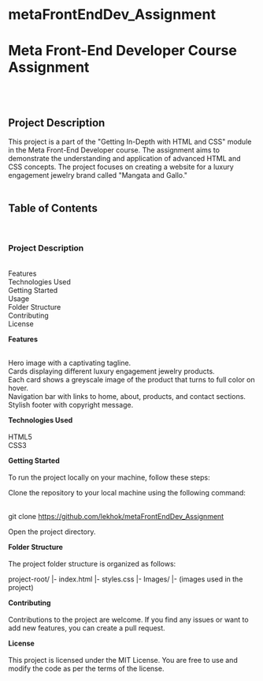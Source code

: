 # metaFrontEndDev_Assignment


<h1> Meta Front-End Developer Course Assignment </h1> <br> <br>


<h2>Project Description </h2>
This project is a part of the "Getting In-Depth with HTML and CSS" module in the Meta Front-End Developer course. The assignment aims to demonstrate the understanding and application of advanced HTML and CSS concepts. The project focuses on creating a website for a luxury engagement jewelry brand called "Mangata and Gallo." <br> <br>

<h2>Table of Contents </h2> <br>

<h3> Project Description </h3> <br>
Features<br>
Technologies Used<br>
Getting Started<br>
Usage<br>
Folder Structure<br>
Contributing<br>
License<br>


<b>Features </b><br><br>

Hero image with a captivating tagline.<br>
Cards displaying different luxury engagement jewelry products.<br>
Each card shows a greyscale image of the product that turns to full color on hover.<br>
Navigation bar with links to home, about, products, and contact sections.<br>
Stylish footer with copyright message.<br>

<b>Technologies Used </b> <br><br>
HTML5<br>
CSS3<br>


<b>Getting Started</b><br><br>
To run the project locally on your machine, follow these steps:<br>

Clone the repository to your local machine using the following command:<br><br>


git clone https://github.com/lekhok/metaFrontEndDev_Assignment<br>

Open the project directory.<br>




<b>Folder Structure </b><br><br>
The project folder structure is organized as follows:<br>


project-root/
  |- index.html
  |- styles.css
  |- Images/
       |- (images used in the project)


<b> Contributing </b><br><br>
Contributions to the project are welcome. If you find any issues or want to add new features, you can create a pull request.<br>

<b>License </b><br><br>
This project is licensed under the MIT License. You are free to use and modify the code as per the terms of the license.<br>

